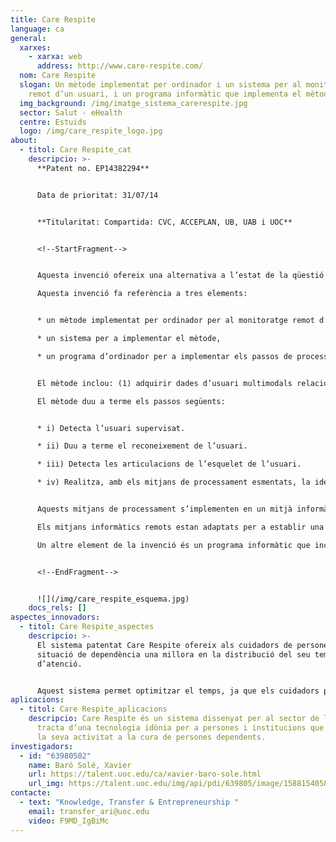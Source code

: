 ```yaml
---
title: Care Respite
language: ca
general:
  xarxes:
    - xarxa: web
      address: http://www.care-respite.com/
  nom: Care Respite
  slogan: Un mètode implementat per ordinador i un sistema per al monitoratge
    remot d’un usuari, i un programa informàtic que implementa el mètode
  img_background: /img/imatge_sistema_carerespite.jpg
  sector: Salut - eHealth
  centre: Estuids
  logo: /img/care_respite_logo.jpg
about:
  - titol: Care Respite_cat
    descripcio: >-
      **Patent no. EP14382294**


      Data de prioritat: 31/07/14


      **Titularitat: Compartida: CVC, ACCEPLAN, UB, UAB i UOC**


      <!--StartFragment-->


      Aquesta invenció ofereix una alternativa a l’estat de la qüestió anterior, amb l’objectiu de proporcionar un mètode i un sistema per fer el monitoratge remot d’un usuari. A més, és capaç de treballar amb usuaris no identificats i, per tant, no té la necessitat d’utilitzar les dades històriques dels usuaris.\

      Aquesta invenció fa referència a tres elements:


      * un mètode implementat per ordinador per al monitoratge remot d’un usuari,

      * un sistema per a implementar el mètode,

      * un programa d’ordinador per a implementar els passos de processament del mètode.


      El mètode inclou: (1) adquirir dades d’usuari multimodals relacionades amb un usuari supervisat utilitzant una càmera de profunditat en una zona de vigilància local; (2) analitzar, per mitjans de processament, les dades per a identificar un estat de l’usuari (caminant, assegut, dret, ajagut, mirant la TV, dormint o a terra); i (3) presentar l’estat i la informació que tingui associada en un mitjà informàtic remot, com ara un telèfon intel·ligent o una tauleta.\

      El mètode duu a terme els passos següents:


      * i) Detecta l’usuari supervisat.

      * ii) Duu a terme el reconeixement de l’usuari.

      * iii) Detecta les articulacions de l’esquelet de l’usuari.

      * iv) Realitza, amb els mitjans de processament esmentats, la identificació de l’estat de l’usuari analitzant, almenys, les articulacions de l’esquelet detectades al pas iii) juntament amb el moviment i la geometria 3D.


      Aquests mitjans de processament s’implementen en un mitjà informàtic local connectat a una càmera de profunditat. La detecció es duu a terme utilitzant dades d’imatges en color i informació de profunditat.\

      Els mitjans informàtics remots estan adaptats per a establir una comunicació bidireccional amb el mitjà informàtic local, la qual cosa permet que una persona autoritzada pugui controlar, configurar i actualitzar les opcions de funcionament del mitjà informàtic local. El telèfon intel·ligent o la tauleta han de tenir instal·lada una aplicació de programari per poder dur a terme el control i la configuració autoritzats. L’aplicació també permet posar avisos i veure l’usuari en una pantalla del dispositiu.\

      Un altre element de la invenció és un programa informàtic que inclou instruccions de codi que, quan s’executen en un ordinador, implementen tots els passos del mètode del primer element de la invenció, llevat dels d’adquisició de dades d’usuari multimodals.


      <!--EndFragment-->


      ![](/img/care_respite_esquema.jpg)
    docs_rels: []
aspectes_innovadors:
  - titol: Care Respite_aspectes
    descripcio: >-
      El sistema patentat Care Respite ofereix als cuidadors de persones en
      situació de dependència una millora en la distribució del seu temps
      d’atenció. 


      Aquest sistema permet optimitzar el temps, ja que els cuidadors poden realitzar altres tasques amb la tranquil·litat de poder verificar la situació de la persona dependent en qualsevol moment i a distància. A més, saben que rebran un avís en cas que es produeixi una situació de perill. Per tant, utilitzant Care Respite s’optimitza el temps de dedicació i es garanteix que la persona dependent estarà permanentment atesa.
aplicacions:
  - titol: Care Respite_aplicacions
    descripcio: Care Respite és un sistema dissenyat per al sector de la salut. Es
      tracta d’una tecnologia idònia per a persones i institucions que dediquin
      la seva activitat a la cura de persones dependents.
investigadors:
  - id: "63980502"
    name: Baró Solé, Xavier
    url: https://talent.uoc.edu/ca/xavier-baro-sole.html
    url_img: https://talent.uoc.edu/img/api/pdi/639805/image/1588154058963
contacte:
  - text: "Knowledge, Transfer & Entrepreneurship "
    email: transfer_ari@uoc.edu
    video: F9MD_IgBiMc
---
```


